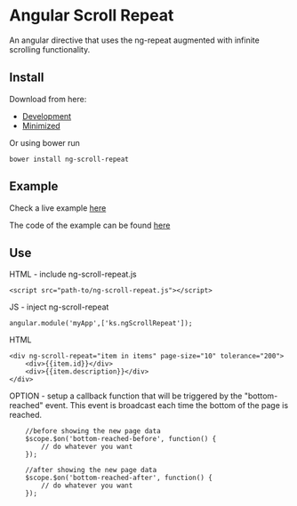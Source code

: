 Angular Scroll Repeat
=====

An angular directive that uses the ng-repeat augmented with infinite scrolling functionality.

Install
---

Download from here:

- [Development](dist/ng-scroll-repeat.js)
- [Minimized](dist/ng-scroll-repeat.min.js)

Or using bower run

    bower install ng-scroll-repeat


Example
---

Check a live example <a href="https://rawgit.com/kstam/ng-scroll-repeat/master/example/index.html" target="_blank">here</a>

The code of the example can be found [here](./example/index.html)

Use
---

HTML - include ng-scroll-repeat.js

    <script src="path-to/ng-scroll-repeat.js"></script>
    
JS - inject ng-scroll-repeat

    angular.module('myApp',['ks.ngScrollRepeat']);

HTML

    <div ng-scroll-repeat="item in items" page-size="10" tolerance="200">
        <div>{{item.id}}</div>
        <div>{{item.description}}</div>
    </div>

OPTION - setup a callback function that will be triggered by the "bottom-reached" event.
This event is broadcast each time the bottom of the page is reached.
	
	    //before showing the new page data
		$scope.$on('bottom-reached-before', function() {
			// do whatever you want
		});

        //after showing the new page data
        $scope.$on('bottom-reached-after', function() {
            // do whatever you want
        });
